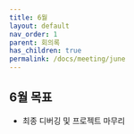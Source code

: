 ```yaml
---
title: 6월
layout: default
nav_order: 1
parent: 회의록
has_children: true
permalink: /docs/meeting/june
---
```


## 6월 목표

- 최종 디버깅 및 프로젝트 마무리
